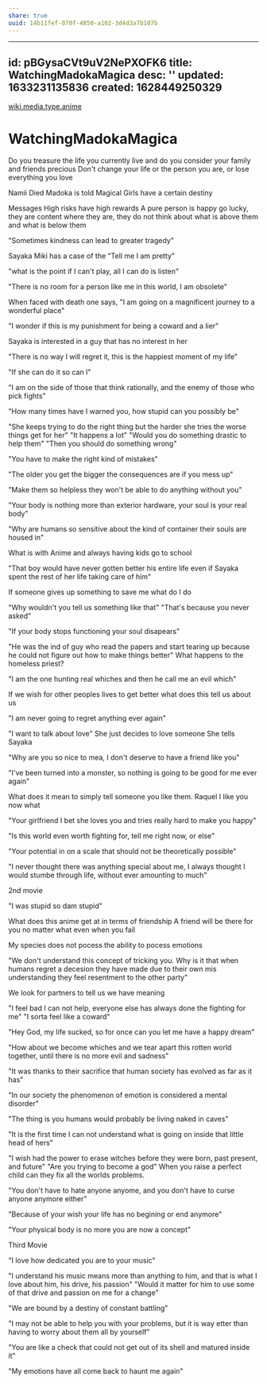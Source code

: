 ```yaml
---
share: true
uuid: 14b11fef-070f-4850-a102-3d4d3a7b107b
---
```

---
id: pBGysaCVt9uV2NePXOFK6
title: WatchingMadokaMagica
desc: ''
updated: 1633231135836
created: 1628449250329
---

[wiki.media.type.anime](/a0b15bdd-022a-4893-b12a-db25bfb5e041)
# WatchingMadokaMagica
Do you treasure the life you currently live and do you consider your family and friends precious Don't change your life or the person you are, or lose everything you love

Namii Died Madoka is told Magical Girls have a certain destiny

Messages High risks have high rewards A pure person is happy go lucky, they are content where they are, they do not think about what is above them and what is below them

"Sometimes kindness can lead to greater tragedy"

Sayaka Miki has a case of the "Tell me I am pretty"

"what is the point if I can't play, all I can do is listen"

"There is no room for a person like me in this world, I am obsolete"

When faced with death one says, "I am going on a magnificent journey to a wonderful place"

"I wonder if this is my punishment for being a coward and a lier"

Sayaka is interested in a guy that has no interest in her

"There is no way I will regret it, this is the happiest moment of my life"

"If she can do it so can I"

"I am on the side of those that think rationally, and the enemy of those who pick fights"

"How many times have I warned you, how stupid can you possibly be"

"She keeps trying to do the right thing but the harder she tries the worse things get for her" "It happens a lot" "Would you do something drastic to help them" "Then you should do something wrong"

"You have to make the right kind of mistakes"

"The older you get the bigger the consequences are if you mess up"

"Make them so helpless they won't be able to do anything without you"

"Your body is nothing more than exterior hardware, your soul is your real body"

"Why are humans so sensitive about the kind of container their souls are housed in"

What is with Anime and always having kids go to school

"That boy would have never gotten better his entire life even if Sayaka spent the rest of her life taking care of him"

If someone gives up something to save me what do I do

"Why wouldn't you tell us something like that" "That's because you never asked"

"If your body stops functioning your soul disapears"

"He was the ind of guy who read the papers and start tearing up because he could not figure out how to make things better" What happens to the homeless priest?

"I am the one hunting real whiches and then he call me an evil which"

If we wish for other peoples lives to get better what does this tell us about us

"I am never going to regret anything ever again"

"I want to talk about love" She just decides to love someone She tells Sayaka

"Why are you so nice to mea, I don't deserve to have a friend like you"

"I've been turned into a monster, so nothing is going to be good for me ever again"

What does it mean to simply tell someone you like them. Raquel I like you now what

"Your girlfriend I bet she loves you and tries really hard to make you happy"

"Is this world even worth fighting for, tell me right now, or else"

"Your potential in on a scale that should not be theoretically possible"

"I never thought there was anything special about me, I always thought I would stumbe through life, without ever amounting to much"

2nd movie

"I was stupid so dam stupid"

What does this anime get at in terms of friendship A friend will be there for you no matter what even when you fail

My species does not pocess the ability to pocess emotions

"We don't understand this concept of tricking you. Why is it that when humans regret a decesion they have made due to their own mis understanding they feel resentment to the other party"

We look for partners to tell us we have meaning

"I feel bad I can not help, everyone else has always done the fighting for me" "I sorta feel like a coward"

"Hey God, my life sucked, so for once can you let me have a happy dream"

"How about we become whiches and we tear apart this rotten world together, until there is no more evil and sadness"

"It was thanks to their sacrifice that human society has evolved as far as it has"

"In our society the phenomenon of emotion is considered a mental disorder"

"The thing is you humans would probably be living naked in caves"

"It is the first time I can not understand what is going on inside that little head of hers"

"I wish had the power to erase witches before they were born, past present, and future" "Are you trying to become a god" When you raise a perfect child can they fix all the worlds problems.

"You don't have to hate anyone anyome, and you don't have to curse anyone anymore either"

"Because of your wish your life has no begining or end anymore"

"Your physical body is no more you are now a concept"

Third Movie

"I love how dedicated you are to your music"

"I understand his music means more than anything to him, and that is what I love about him, his drive, his passion" "Would it matter for him to use some of that drive and passion on me for a change"

"We are bound by a destiny of constant battling"

"I may not be able to help you with your problems, but it is way etter than having to worry about them all by yourself"

"You are like a check that could not get out of its shell and matured inside it"

"My emotions have all come back to haunt me again"
